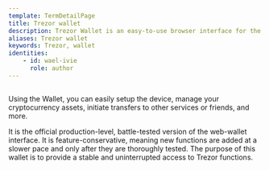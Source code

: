 ```yaml
---
template: TermDetailPage
title: Trezor wallet 
description: Trezor Wallet is an easy-to-use browser interface for the Trezor device powered by SatoshiLabs.
aliases: Trezor wallet
keywords: Trezor, wallet
identities: 
    - id: wael-ivie
      role: author
---
```


##

Using the Wallet, you can easily setup the device, manage your cryptocurrency assets, initiate transfers to other services or friends, and more.

It is the official production-level, battle-tested version of the web-wallet interface. It is feature-conservative, meaning new functions are added at a slower pace and only after they are thoroughly tested. The purpose of this wallet is to provide a stable and uninterrupted access to Trezor functions.
